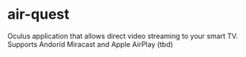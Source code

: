 # air-quest
Oculus application that allows direct video streaming to your smart TV. Supports Andorid Miracast and Apple AirPlay (tbd)
